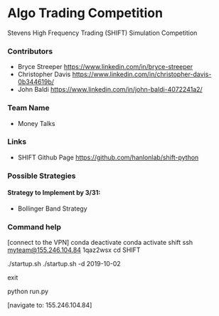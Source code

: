 # Algo Trading Competition

Stevens High Frequency Trading (SHIFT) Simulation Competition

### Contributors
- Bryce Streeper https://www.linkedin.com/in/bryce-streeper
- Christopher Davis https://www.linkedin.com/in/christopher-davis-0b344619b/
- John Baldi https://www.linkedin.com/in/john-baldi-4072241a2/

### Team Name
- Money Talks 

### Links
- SHIFT Github Page https://github.com/hanlonlab/shift-python

### Possible Strategies
#### Strategy to Implement by 3/31: 
- Bollinger Band Strategy


### Command help

[connect to the VPN]
conda deactivate
conda activate shift
ssh myteam@155.246.104.84
1qaz2wsx
cd SHIFT

./startup.sh 
./startup.sh -d 2019-10-02

exit

python run.py

[navigate to: 155.246.104.84]

